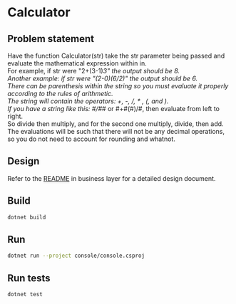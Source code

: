 # Calculator

## Problem statement

Have the function Calculator(str) take the str parameter being passed and evaluate the mathematical expression within in.  
For example, if str were "2+(3-1)*3" the output should be 8.  
Another example: if str were "(2-0)(6/2)" the output should be 6.  
There can be parenthesis within the string so you must evaluate it properly according to the rules of arithmetic.  
The string will contain the operators: +, -, /, * , (, and ).  
If you have a string like this: #/#*# or #+#(#)/#, then evaluate from left to right.  
So divide then multiply, and for the second one multiply, divide, then add.  
The evaluations will be such that there will not be any decimal operations, so you do not need to account for rounding and whatnot.  

## Design

Refer to the [README](./business/README.md) in business layer for a detailed design document.  

## Build

``` bash
dotnet build
```

## Run

``` bash
dotnet run --project console/console.csproj 
```

## Run tests

``` bash
dotnet test
```
